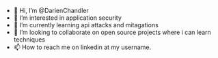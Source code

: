 - 👋 Hi, I’m @DarienChandler
- 👀 I’m interested in application security
- 🌱 I’m currently learning api attacks and mitagations 
- 💞️ I’m looking to collaborate on open source projects where i can learn techniques 
- 📫 How to reach me on linkedin at my username. 

<!---
DarienChandler/DarienChandler is a ✨ special ✨ repository because its `README.md` (this file) appears on your GitHub profile.
You can click the Preview link to take a look at your changes.
--->
